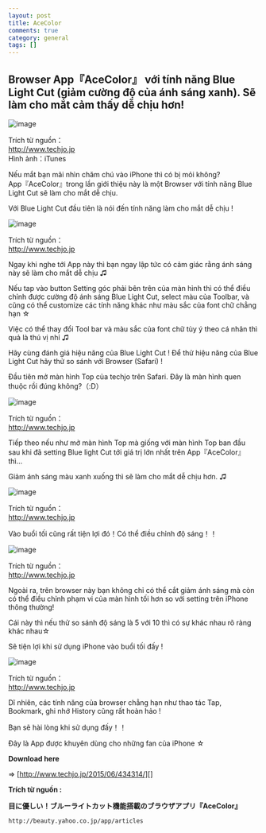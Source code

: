 ```yaml
---
layout: post
title: AceColor
comments: true
category: general
tags: []
---
```


## Browser App『AceColor』 với tính năng Blue Light Cut (giảm cường độ của ánh sáng xanh). Sẽ làm cho mắt cảm thấy dễ chịu hơn!

![image](/res/AceColor/1.jpeg)  Trích từ nguồn：   http://www.techjo.jp  Hình ảnh：iTunes  Nếu mắt bạn mãi nhìn chăm chú vào iPhone thì có bị mỏi không?   App『AceColor』trong lần giới thiệu này là một Browser với tính năng Blue Light Cut sẽ làm cho mắt dễ chịu.  Với Blue Light Cut đầu tiên là nói đến tính năng làm cho mắt dễ chịu !
![image](/res/AceColor/2.jpeg)Trích từ nguồn：   http://www.techjo.jpNgay khi nghe tới App này thì bạn ngay lập tức có cảm giác rằng ánh sáng này sẽ làm cho mắt dễ chịu ♫Nếu tap vào button Setting góc phải bên trên của màn hình thì có thể điều chỉnh được cường độ ánh sáng Blue Light Cut, select màu của Toolbar, và cũng có thể customize các tính năng khác như màu sắc của font chữ chẳng hạn ☆Việc có thể thay đổi Tool bar và màu sắc của font chữ tùy ý theo cá nhân thì quả là thú vị nhỉ ♫Hãy cùng đánh giá hiệu năng của Blue Light Cut ! Để thử hiệu năng của Blue Light Cut hãy thử so sánh với  Browser (Safari) !Đầu tiên mở màn hình Top của techjo trên Safari. Đây là màn hình quen thuộc rồi đúng không?（:D）![image](/res/AceColor/3.jpeg)
Trích từ nguồn：   http://www.techjo.jpTiếp theo nếu như mở màn hình Top mà giống với màn hình Top ban đầu sau khi đã setting Blue light Cut tới giá trị lớn nhất trên App『AceColor』 thì...Giảm ánh sáng màu xanh xuống thì sẽ làm cho mắt dễ chịu hơn. ♫![image](/res/AceColor/4.jpeg)
Trích từ nguồn：   http://www.techjo.jpVào buổi tối cũng rất tiện lợi đó！Có thể điều chỉnh độ sáng！！![image](/res/AceColor/5.jpeg)
Trích từ nguồn：   http://www.techjo.jpNgoài ra, trên browser này bạn không chỉ có thể cắt giảm ánh sáng mà còn có thể điều chỉnh phạm vi của màn hình tối hơn so với setting trên iPhone thông thường!Cái này thì nếu thử so sánh độ sáng là 5 với 10 thì có sự khác nhau rõ ràng khác nhau☆Sẽ tiện lợi khi sử dụng iPhone vào buổi tối đấy !![image](/res/AceColor/6.jpeg)
Trích từ nguồn：   http://www.techjo.jpDĩ nhiên, các tính năng của browser chẳng hạn như thao tác Tap, Bookmark, ghi nhớ History cũng rất hoàn hảo !Bạn sẽ hài lòng khi sử dụng đấy！！Đây là App được khuyên dùng cho những fan của iPhone ☆**Download here**
=> [http://www.techjo.jp/2015/06/434314/][]
 [http://www.techjo.jp/2015/06/434314/]: http://www.techjo.jp/2015/06/434314/**Trích từ nguồn :** 

**目に優しい！ブルーライトカット機能搭載のブラウザアプリ『AceColor』**

` http://beauty.yahoo.co.jp/app/articles `

